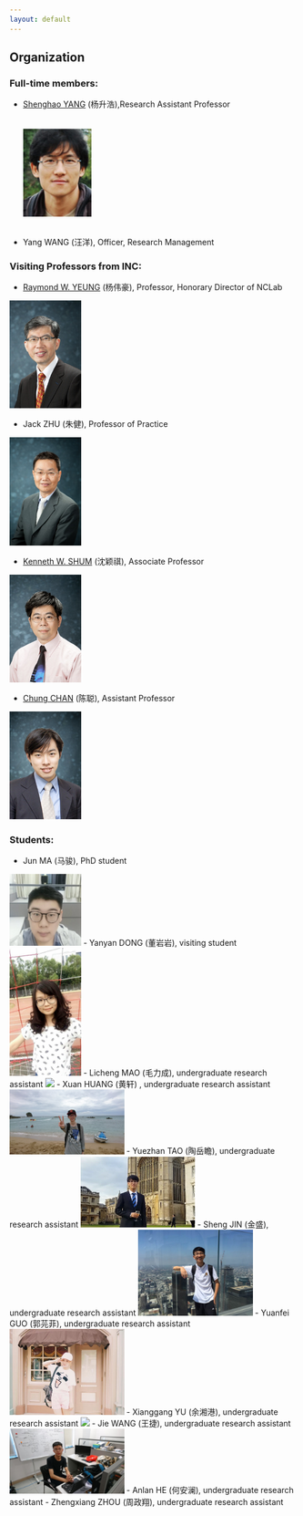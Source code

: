 ```yaml
---
layout: default
---
```


## Organization

### Full-time members:

- [Shenghao YANG](https://shhyang.github.io/) (杨升浩),Research Assistant Professor<br/><br/>  
<img src="http://github.com/shhyang/nclab/raw/master/people/photos/image2.png" width="25%" /><br/><br/>


- Yang WANG (汪洋), Officer, Research Management

### Visiting Professors from INC:

- [Raymond W. YEUNG](https://www.ie.cuhk.edu.hk/people/raymond.shtml) (杨伟豪), Professor, Honorary Director of NCLab  
<img src="http://github.com/shhyang/nclab/raw/master/people/photos/WechatIMG30.jpeg" width="25%" />

- Jack ZHU (朱健), Professor of Practice  
<img src="http://github.com/shhyang/nclab/raw/master/people/photos/image4.jpeg" width="25%" />

- [Kenneth W. SHUM](http://www.ie.cuhk.edu.hk/people/wkshum.shtml) (沈颖祺), Associate Professor  
<img src="http://github.com/shhyang/nclab/raw/master/people/photos/WechatIMG29.jpeg" width="25%" />

- [Chung CHAN](http://home.ie.cuhk.edu.hk/~cchan/) (陈聪), Assistant Professor  
<img src="http://github.com/shhyang/nclab/raw/master/people/photos/WechatIMG28.jpeg" width="25%" />




### Students:

- Jun MA (马骏), PhD student  
<img src="http://github.com/shhyang/nclab/raw/master/people/photos/WechatIMG16.jpeg" width="25%" />
- Yanyan DONG (董岩岩), visiting student  
<img src="http://github.com/shhyang/nclab/raw/master/people/photos/WechatIMG18.jpeg" width="25%" />
- Licheng MAO (毛力成), undergraduate research assistant  
<img src="http://github.com/shhyang/nclab/raw/master/people/photos/DSC_7397.JPG" width="40%" />
- Xuan HUANG (黄轩) , undergraduate research assistant  
<img src="http://github.com/shhyang/nclab/raw/master/people/photos/DSC_0333.JPG" width="40%" />
- Yuezhan TAO (陶岳瞻), undergraduate research assistant  
<img src="http://github.com/shhyang/nclab/raw/master/people/photos/WechatIMG14.jpeg" width="40%" />
- Sheng JIN (金盛), undergraduate research assistant  
<img src="http://github.com/shhyang/nclab/raw/master/people/photos/WechatIMG13.jpeg" width="40%" />
- Yuanfei GUO (郭芫菲), undergraduate research assistant  
<img src="http://github.com/shhyang/nclab/raw/master/people/photos/WechatIMG110.jpeg" width="40%" />
- Xianggang YU (余湘港), undergraduate research assistant  
<img src="http://github.com/shhyang/nclab/raw/master/people/photos/DSC_7389.JPG" width="40%" />
- Jie WANG (王捷), undergraduate research assistant  
<img src="http://github.com/shhyang/nclab/raw/master/people/photos/WechatIMG19.jpeg" width="40%" />
- Anlan HE (何安澜), undergraduate research assistant
- Zhengxiang ZHOU (周政翔), undergraduate research assistant  
